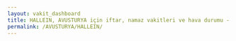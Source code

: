 ```yaml
---
layout: vakit_dashboard
title: HALLEIN, AVUSTURYA için iftar, namaz vakitleri ve hava durumu - ilçe/eyalet seç
permalink: /AVUSTURYA/HALLEIN/
---
```


<script type="text/javascript">
  var GLOBAL_COUNTRY = 'AVUSTURYA';
  var GLOBAL_CITY = 'HALLEIN';
  var GLOBAL_STATE = '';
  var lat = 72;
  var lon = 21;
</script>
